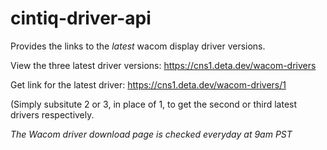 # cintiq-driver-api
Provides the links to the *latest* wacom display driver versions.

View the three latest driver versions:
https://cns1.deta.dev/wacom-drivers

Get link for the latest driver:
https://cns1.deta.dev/wacom-drivers/1 

(Simply subsitute 2 or 3, in place of 1, to get the second or third latest drivers respectively.

*The Wacom driver download page is checked everyday at 9am PST*
